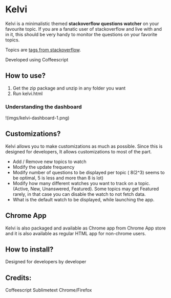 # Kelvi

Kelvi is a minimalistic themed **stackoverflow questions watcher** on your favourite topic. If you are a fanatic user of stackoverflow and live with and in it, this should be very handy to monitor the questions on your favorite topics.

Topics are [tags from stackoverflow](https://stackoverflow.com/tags).

Developed using Coffeescript

## How to use?

1. Get the zip package and unzip in any folder you want
2. Run kelvi.html

### Understanding the dashboard
!(imgs/kelvi-dashboard-1.png)

## Customizations?

Kelvi allows you to make customizations as much as possible. Since this is designed for developers, It allows customizations to most of the part. 

* Add / Remove new topics to watch
* Modify the update frequency
* Modify number of questions to be displayed per topic ( 8(2^3) seems to be optimal, 5 is less and more than 8 is lot)
* Modify how many different watches you want to track on a topic. (Active, New, Unanswered, Featured). Some topics may get Featured rarely, in that case you can disable the watch to not fetch data.
* What is the default watch to be displayed, while launching the app.

## Chrome App

Kelvi is also packaged and available as Chrome app from Chrome App store and it is also available as regular HTML app for non-chrome users. 

## How to install?

Designed for developers by developer

## Credits:

Coffeescript
Sublimetext
Chrome/Firefox